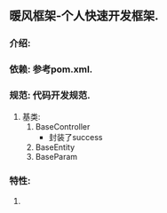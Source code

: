 ## 暖风框架-个人快速开发框架.

### 介绍:

> 

### 依赖: 参考pom.xml.

### 规范: 代码开发规范.

1. 基类:
   1. BaseController
        - 封装了success
   2. BaseEntity
   3. BaseParam

### 特性:

1. 

